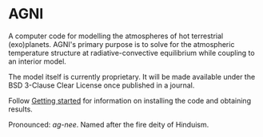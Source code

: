# AGNI
A computer code for modelling the atmospheres of hot terrestrial (exo)planets. AGNI's primary purpose is to solve for the atmospheric temperature structure at radiative-convective equilibrium while coupling to an interior model.

The model itself is currently proprietary. It will be made available under the BSD 3-Clause Clear License once published in a journal. 

Follow [Getting started](@ref) for information on installing the code and obtaining results.

Pronounced: _ag-nee_. Named after the fire deity of Hinduism.

